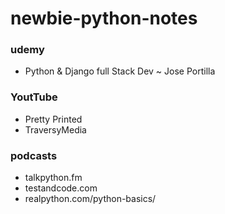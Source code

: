 # newbie-python-notes

### udemy

- Python & Django full Stack Dev ~ Jose Portilla

### YoutTube

- Pretty Printed
- TraversyMedia

### podcasts

- talkpython.fm
- testandcode.com
- realpython.com/python-basics/
